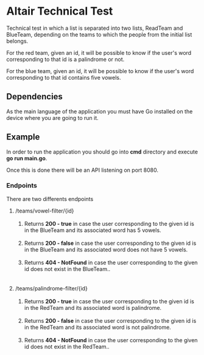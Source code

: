# Altair Technical Test

Technical test in which a list is separated into two lists, ReadTeam and BlueTeam, depending on the teams to which the people from the initial list belongs.

For the red team, given an id, it will be possible to know if the user's word corresponding to that id is a palindrome or not.

For the blue team, given an id, it will be possible to know if the user's word corresponding to that id contains five vowels.

## Dependencies

As the main language of the application you must have Go installed on the device where you are going to run it.

## Example

In order to run the application you should go into <strong>cmd</strong> directory and execute <strong>go run main.go</strong>.

Once this is done there will be an API listening on port 8080.


### Endpoints

There are two differents endpoints

<ol>
  <li>/teams/vowel-filter/{id}
      <ol><br> 
      <li>Returns <strong>200 - true</strong> in case the user corresponding to the given id is in the BlueTeam and its associated word has 5 vowels.</li><br> 
      <li>Returns <strong>200 - false</strong> in case the user corresponding to the given id is in the BlueTeam and its associated word does not have 5 vowels.</li><br> 
       <li> Returns <strong>404 - NotFound</strong> in case the user corresponding to the given id does not exist in the BlueTeam..</li><br> 
    </ol><br> 
  <li>/teams/palindrome-filter/{id}
     <ol><br> 
      <li>Returns <strong>200 - true</strong> in case the user corresponding to the given id is in the RedTeam and its associated word is palindrome.</li><br> 
      <li>Returns <strong>200 - false</strong> in case the user corresponding to the given id is in the RedTeam and its associated word is not palindrome.</li><br> 
     <li> Returns <strong>404 - NotFound</strong> in case the user corresponding to the given id does not exist in the RedTeam..</li><br> 
    </ol>
</ol>





